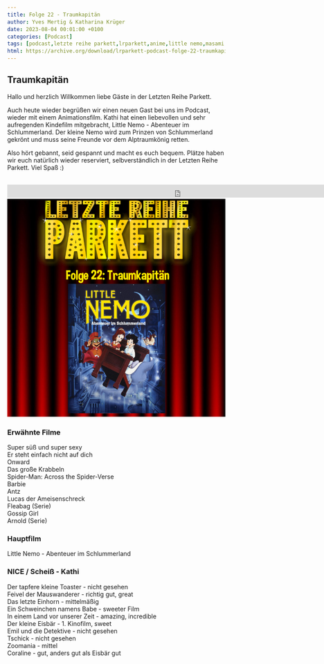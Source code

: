 ```yaml
---
title: Folge 22 - Traumkapitän
author: Yves Mertig & Katharina Krüger
date: 2023-08-04 00:01:00 +0100
categories: [Podcast]
tags: [podcast,letzte reihe parkett,lrparkett,anime,little nemo,masami hata,william hurtz,slumberland]
html: https://archive.org/download/lrparkett-podcast-folge-22-traumkapitan_202308/LRParkett%20Podcast%20Folge%2022%20-%20Traumkapit%C3%A4n.mp3
---
```


## Traumkapitän

Hallo und herzlich Willkommen liebe Gäste in der Letzten Reihe Parkett.

Auch heute wieder begrüßen wir einen neuen Gast bei uns im Podcast, wieder mit einem Animationsfilm. Kathi hat einen liebevollen und sehr aufregenden Kindefilm mitgebracht, Little Nemo - Abenteuer im Schlummerland.
Der kleine Nemo wird zum Prinzen von Schlummerland gekrönt und muss seine Freunde vor dem Alptraumkönig retten.

Also hört gebannt, seid gespannt und macht es euch bequem.
Plätze haben wir euch natürlich wieder reserviert, selbverständlich in der Letzten Reihe Parkett. Viel Spaß :)
<br>
<br>

<iframe src="https://archive.org/download/lrparkett-podcast-folge-22-traumkapitan_202308/LRParkett%20Podcast%20Folge%2022%20-%20Traumkapit%C3%A4n.mp3" width="800" height="30" frameborder="0" webkitallowfullscreen="true" mozallowfullscreen="true" allowfullscreen></iframe>


<img src="/assets/img/postings/posting022.png" alt="Podcast Cover">

### Erwähnte Filme

Super süß und super sexy <br>
Er steht einfach nicht auf dich <br>
Onward <br>
Das große Krabbeln <br>
Spider-Man: Across the Spider-Verse <br>
Barbie <br>
Antz <br>
Lucas der Ameisenschreck <br>
Fleabag (Serie) <br>
Gossip Girl <br>
Arnold (Serie) <br>

### Hauptfilm

Little Nemo - Abenteuer im Schlummerland <br>

### NICE / Scheiß - Kathi

Der tapfere kleine Toaster - nicht gesehen <br>
Feivel der Mauswanderer - richtig gut, great <br>
Das letzte Einhorn - mittelmäßig <br>
Ein Schweinchen namens Babe - sweeter Film <br>
In einem Land vor unserer Zeit - amazing, incredible <br>
Der kleine Eisbär - 1. Kinofilm, sweet <br>
Emil und die Detektive - nicht gesehen <br>
Tschick - nicht gesehen <br>
Zoomania - mittel <br>
Coraline - gut, anders gut als Eisbär gut<br>